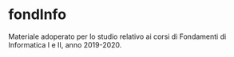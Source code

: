 # fondInfo
Materiale adoperato per lo studio relativo ai corsi di Fondamenti di Informatica I e II, anno 2019-2020.
